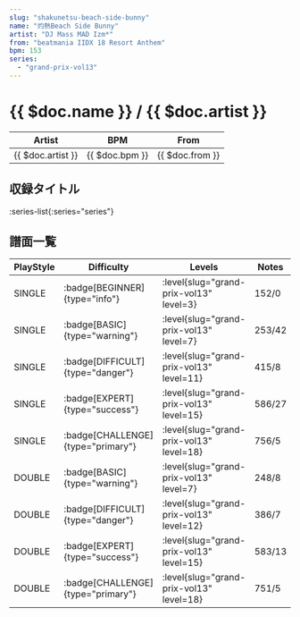 ```yaml
---
slug: "shakunetsu-beach-side-bunny"
name: "灼熱Beach Side Bunny"
artist: "DJ Mass MAD Izm*"
from: "beatmania IIDX 18 Resort Anthem"
bpm: 153
series:
  - "grand-prix-vol13"
---
```


# {{ $doc.name }} / {{ $doc.artist }}

|Artist|BPM|From|
|------|---|----|
|{{ $doc.artist }}|{{ $doc.bpm }}|{{ $doc.from }}|

## 収録タイトル

:series-list{:series="series"}

## 譜面一覧

|PlayStyle|Difficulty|Levels|Notes|Movie|
|---------|----------|------|-----|-----|
|SINGLE| :badge[BEGINNER]{type="info"}|<div class="field is-grouped is-grouped-multiline"> :level{slug="grand-prix-vol13" level=3}</div>|152/0||
|SINGLE| :badge[BASIC]{type="warning"}|<div class="field is-grouped is-grouped-multiline"> :level{slug="grand-prix-vol13" level=7}</div>|253/42||
|SINGLE| :badge[DIFFICULT]{type="danger"}|<div class="field is-grouped is-grouped-multiline"> :level{slug="grand-prix-vol13" level=11}</div>|415/8||
|SINGLE| :badge[EXPERT]{type="success"}|<div class="field is-grouped is-grouped-multiline"> :level{slug="grand-prix-vol13" level=15}</div>|586/27||
|SINGLE| :badge[CHALLENGE]{type="primary"}|<div class="field is-grouped is-grouped-multiline"> :level{slug="grand-prix-vol13" level=18}</div>|756/5||
|DOUBLE| :badge[BASIC]{type="warning"}|<div class="field is-grouped is-grouped-multiline"> :level{slug="grand-prix-vol13" level=7}</div>|248/8||
|DOUBLE| :badge[DIFFICULT]{type="danger"}|<div class="field is-grouped is-grouped-multiline"> :level{slug="grand-prix-vol13" level=12}</div>|386/7||
|DOUBLE| :badge[EXPERT]{type="success"}|<div class="field is-grouped is-grouped-multiline"> :level{slug="grand-prix-vol13" level=15}</div>|583/13||
|DOUBLE| :badge[CHALLENGE]{type="primary"}|<div class="field is-grouped is-grouped-multiline"> :level{slug="grand-prix-vol13" level=18}</div>|751/5||
